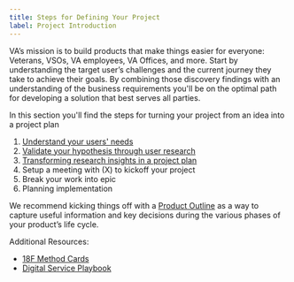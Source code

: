 ```yaml
---
title: Steps for Defining Your Project
label: Project Introduction
---
```

VA’s mission is to build products that make things easier for everyone: Veterans, VSOs, VA employees, VA Offices, and more. Start by understanding the target user’s challenges and the current journey they take to achieve their goals. By combining those discovery findings with an understanding of the business requirements you'll be on the optimal path for developing a solution that best serves all parties.

In this section you'll find the steps for turning your project from an idea into a project plan
  1. [Understand your users' needs](./understanding-user-needs)
  1. [Validate your hypothesis through user research](./validating-hypothesis-with-research)
  1. [Transforming research insights in a project plan](./from-insights-to-a-project-plan)
  1. Setup a meeting with (X) to kickoff your project
  1. Break your work into epic
  1. Planning implementation

We recommend kicking things off with a [Product Outline](/docs/resources/templates/product-outline) as a way to capture useful information and key decisions during the various phases of your product’s life cycle.

Additional Resources:
- [18F Method Cards](https://methods.18f.gov)
- [Digital Service Playbook](https://playbook.cio.gov)
